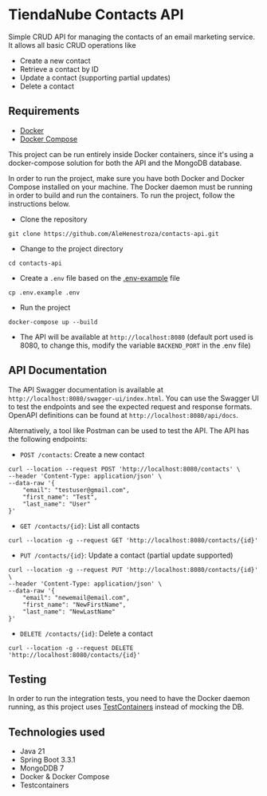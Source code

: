 # TiendaNube Contacts API

Simple CRUD API for managing the contacts of an email marketing service. It allows all basic CRUD operations like

- Create a new contact
- Retrieve a contact by ID
- Update a contact (supporting partial updates)
- Delete a contact

## Requirements

- [Docker](https://docs.docker.com/get-docker/)
- [Docker Compose](https://docs.docker.com/compose/install/)

This project can be run entirely inside Docker containers, since it's using a docker-compose solution for both the API
and the MongoDB database.

In order to run the project, make sure you have both Docker and Docker Compose installed on your machine. The Docker
daemon must be running in order to build and run the containers. To run the project, follow the instructions below.

- Clone the repository

```shell
git clone https://github.com/AleHenestroza/contacts-api.git
```

- Change to the project directory

```shell
cd contacts-api
```

- Create a `.env` file based on the [.env-example](.env-example) file

```shell
cp .env.example .env
```

- Run the project

```shell
docker-compose up --build
```

- The API will be available at `http://localhost:8080` (default port used is 8080, to change this, modify the
  variable `BACKEND_PORT` in the .env file)

## API Documentation

The API Swagger documentation is available at `http://localhost:8080/swagger-ui/index.html`. You can use the Swagger UI
to test the endpoints and see the expected request and response formats. OpenAPI definitions can be found
at `http://localhost:8080/api/docs`.

Alternatively, a tool like Postman can be used to test the API. The API has the following endpoints:

- `POST /contacts`: Create a new contact

```shell
curl --location --request POST 'http://localhost:8080/contacts' \
--header 'Content-Type: application/json' \
--data-raw '{
    "email": "testuser@gmail.com",
    "first_name": "Test",
    "last_name": "User"
}'
```

- `GET /contacts/{id}`: List all contacts

```shell
curl --location -g --request GET 'http://localhost:8080/contacts/{id}'
```

- `PUT /contacts/{id}`: Update a contact (partial update supported)

```shell
curl --location -g --request PUT 'http://localhost:8080/contacts/{id}' \
--header 'Content-Type: application/json' \
--data-raw '{
    "email": "newemail@email.com",
    "first_name": "NewFirstName",
    "last_name": "NewLastName"
}'
```

- `DELETE /contacts/{id}`: Delete a contact

```shell
curl --location -g --request DELETE 'http://localhost:8080/contacts/{id}'
```

## Testing

In order to run the integration tests, you need to have the Docker daemon running, as this project uses [TestContainers](https://testcontainers.com/) instead of mocking the DB.

## Technologies used

- Java 21
- Spring Boot 3.3.1
- MongoDDB 7
- Docker & Docker Compose
- Testcontainers
